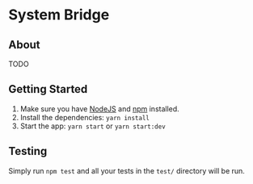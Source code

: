 # System Bridge

## About

TODO

## Getting Started

1. Make sure you have [NodeJS](https://nodejs.org/) and [npm](https://www.npmjs.com/) installed.
1. Install the dependencies: `yarn install`
1. Start the app: `yarn start` or `yarn start:dev`

## Testing

Simply run `npm test` and all your tests in the `test/` directory will be run.
